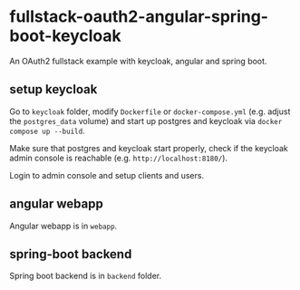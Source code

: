 # fullstack-oauth2-angular-spring-boot-keycloak
An OAuth2 fullstack example with keycloak, angular and spring boot.

## setup keycloak

Go to `keycloak` folder, modify `Dockerfile` or `docker-compose.yml` (e.g. adjust the `postgres_data` volume) and start up postgres and keycloak via `docker compose up --build`.

Make sure that postgres and keycloak start properly, check if the keycloak admin console is reachable (e.g. `http://localhost:8180/`).

Login to admin console and setup clients and users.

## angular webapp

Angular webapp is in `webapp`.

## spring-boot backend

Spring boot backend is in `backend` folder.


